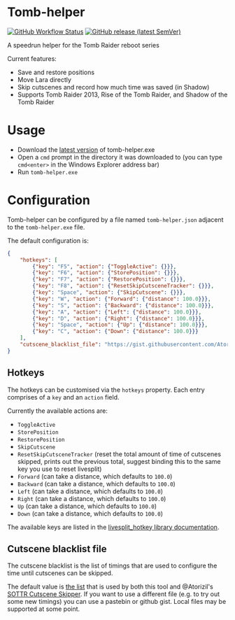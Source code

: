 # Tomb-helper
[![GitHub Workflow Status](https://img.shields.io/github/workflow/status/zed0/tomb-helper/Rust)](https://actions-badge.atrox.dev/zed0/tomb-helper/goto)
[![GitHub release (latest SemVer)](https://img.shields.io/github/v/release/zed0/tomb-helper?sort=semver)](https://github.com/zed0/tomb-helper/releases/latest)

A speedrun helper for the Tomb Raider reboot series

Current features:
- Save and restore positions
- Move Lara directly
- Skip cutscenes and record how much time was saved (in Shadow)
- Supports Tomb Raider 2013, Rise of the Tomb Raider, and Shadow of the Tomb Raider

# Usage

- Download the [latest version](https://github.com/zed0/tomb-helper/releases/latest) of tomb-helper.exe
- Open a `cmd` prompt in the directory it was downloaded to (you can type `cmd<enter>` in the Windows Explorer address bar)
- Run `tomb-helper.exe`

# Configuration

Tomb-helper can be configured by a file named `tomb-helper.json` adjacent to the `tomb-helper.exe` file.

The default configuration is:
```json
{
	"hotkeys": [
		{"key": "F5", "action": {"ToggleActive": {}}},
		{"key": "F6", "action": {"StorePosition": {}}},
		{"key": "F7", "action": {"RestorePosition": {}}},
		{"key": "F8", "action": {"ResetSkipCutsceneTracker": {}}},
		{"key": "Space", "action": {"SkipCutscene": {}}},
		{"key": "W", "action": {"Forward": {"distance": 100.0}}},
		{"key": "S", "action": {"Backward": {"distance": 100.0}}},
		{"key": "A", "action": {"Left": {"distance": 100.0}}},
		{"key": "D", "action": {"Right": {"distance": 100.0}}},
		{"key": "Space", "action": {"Up": {"distance": 100.0}}},
		{"key": "C", "action": {"Down": {"distance": 100.0}}}
	],
	"cutscene_blacklist_file": "https://gist.githubusercontent.com/Atorizil/734a7649471f0fa0a2a9f92a167e294b/raw/Blacklist.json"
}
```

## Hotkeys
The hotkeys can be customised via the `hotkeys` property.
Each entry comprises of a `key` and an `action` field.

Currently the available actions are:
- `ToggleActive`
- `StorePosition`
- `RestorePosition`
- `SkipCutscene`
- `ResetSkipCutsceneTracker` (reset the total amount of time of cutscenes skipped, prints out the previous total, suggest binding this to the same key you use to reset livesplit)
- `Forward` (can take a distance, which defaults to `100.0`)
- `Backward` (can take a distance, which defaults to `100.0`)
- `Left` (can take a distance, which defaults to `100.0`)
- `Right` (can take a distance, which defaults to `100.0`)
- `Up` (can take a distance, which defaults to `100.0`)
- `Down` (can take a distance, which defaults to `100.0`)

The available keys are listed in the [livesplit_hotkey library documentation](https://docs.rs/livesplit-hotkey/0.5.0/livesplit_hotkey/linux/enum.KeyCode.html).

## Cutscene blacklist file
The cutscene blacklist is the list of timings that are used to configure the time until cutscenes can be skipped.

The default value is [the list](https://gist.github.com/Atorizil/734a7649471f0fa0a2a9f92a167e294b) that is used by both this tool and @Atorizil's [SOTTR Cutscene Skipper](https://github.com/Atorizil/SOTTR-Cutscene-Skipper).
If you want to use a different file (e.g. to try out some new timings) you can use a pastebin or github gist. Local files may be supported at some point.
